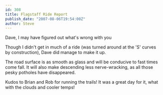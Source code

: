 ```yaml
---
id: 308
title: Flagstaff Ride Report
publish_date: "2007-08-06T19:54:00Z"
author: Steve
---
```

  
Dave, I may have figured out what's wrong with you

Though I didn't get in much of a ride (was turned around at the 'S' curves by construction), Dave did manage to make it up.

The road surface is as smooth as glass and will be conducive to fast times come fall. It will also make descending less nerve-wracking, as all those pesky potholes have disappeared.

Kudos to Brian and Rob for running the trails! It was a great day for it, what with the clouds and cooler temps!

